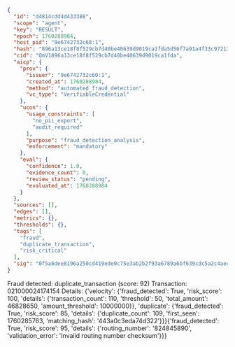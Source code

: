 ```json
{
  "id": "d4814cdd4d433388",
  "scope": "agent",
  "key": "RESULT",
  "epoch": 1760288984,
  "host_pid": "9e6742732c60:1",
  "hash": "896a13ce18f8f529cb7d40be40639d9019ca1fda5d56f7a91a4f33c9721333db",
  "cid": "QmV1896a13ce18f8f529cb7d40be40639d9019ca1fda",
  "aicp": {
    "prov": {
      "issuer": "9e6742732c60:1",
      "created_at": 1760288984,
      "method": "automated_fraud_detection",
      "vc_type": "VerifiableCredential"
    },
    "ucon": {
      "usage_constraints": [
        "no_pii_export",
        "audit_required"
      ],
      "purpose": "fraud_detection_analysis",
      "enforcement": "mandatory"
    },
    "eval": {
      "confidence": 1.0,
      "evidence_count": 0,
      "review_status": "pending",
      "evaluated_at": 1760288984
    }
  },
  "sources": [],
  "edges": [],
  "metrics": {},
  "thresholds": {},
  "tags": [
    "fraud",
    "duplicate_transaction",
    "risk_critical"
  ],
  "sig": "0f5a6dee8196a250cd419ede0c75e3ab2b2f93a6789a6bf639cdc5a2c4aec212"
}
```

Fraud detected: duplicate_transaction (score: 92)
Transaction: 021000024174154
Details: {'velocity': {'fraud_detected': True, 'risk_score': 100, 'details': {'transaction_count': 110, 'threshold': 50, 'total_amount': 46828650, 'amount_threshold': 10000000}}, 'duplicate': {'fraud_detected': True, 'risk_score': 85, 'details': {'duplicate_count': 109, 'first_seen': 1760285763, 'matching_hash': '443a0c3eda74d322'}}}{'fraud_detected': True, 'risk_score': 95, 'details': {'routing_number': '824845890', 'validation_error': 'Invalid routing number checksum'}}}
